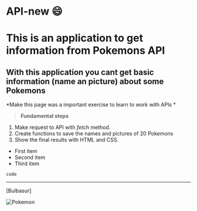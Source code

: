 # API-new :smile:
# This is an application to get information from Pokemons API
## With this application you cant get basic information (name an picture) about some Pokemons


*Make this page was a important exercise to learn to work with APIs *

>  **Fundamental steps**

1. Make request to API with *fetch* method. 
2. Create functions to save the names and pictures of 20 Pokemons
3. Show the final results with HTML and CSS.

- First item
- Second item
- Third item

`code`

---

[Bulbasur]

![Pokemon](http://i.imgur.com/J9ynKU9.png)